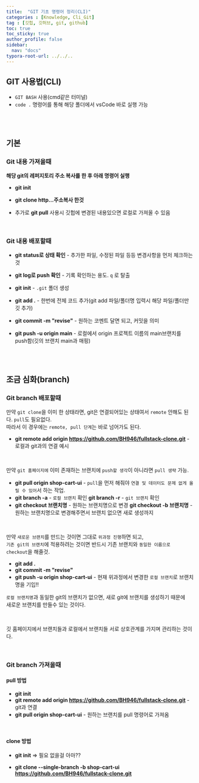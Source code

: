 ```yaml
---
title:  "GIT 기초 명령어 정리(CLI)"
categories : [Knowledge, Cli_Git]
tag : [깃헙, 깃허브, git, github]
toc: true
toc_sticky: true
author_profile: false
sidebar:
  nav: "docs"
typora-root-url: ../../..
---
```




## GIT 사용법(CLI)

* `GIT BASH` 사용(cmd같은 터미널)
* `code .` 명령어를 통해 해당 폴더에서 vsCode 바로 실행 가능

<br><br>

## 기본

### Git 내용 가져올때

**해당 git의 레퍼지토리 주소 복사를 한 후 아래 명령어 실행**

* **git init**

* **git clone http...주소복사 한것**
* 추가로 **git pull** 사용시 깃헙에 변경된 내용있으면 로컬로 가져올 수 있음

<br>

### Git 내용 배포할때

* **git status로 상태 확인** - 추가한 파일, 수정된 파일 등등 변경사항을 먼저 체크하는 것

* **git log로 push 확인** - 기록 확인하는 용도. `q` 로 탈출
* **git init** - `.git` 폴더 생성
* **git add .** - 한번에 전체 코드 추가(git add 파일/폴더명 입력시 해당 파일/폴더만 깃 추가)
* **git commit -m "revise"** - 원하는 코멘트 달면 되고, 커밋을 의미
* **git push -u origin main** - 로컬에서 origin 프로젝트 이름의 main브랜치를 push함(깃의 브랜치 main과 매핑)

<br><br>

## 조금 심화(branch)

### Git branch 배포할때

만약 `git clone`을 이미 한 상태라면, git은 연결되어있는 상태여서 `remote` 안해도 된다. `pull`도 필요없다.  
따라서 이 경우에는 `remote, pull 단계`는 바로 넘어가도 된다.

* **git remote add origin https://github.com/BH946/fullstack-clone.git** - 로컬과 git과의 연결 예시

<br>

만약 `git 홈페이지에` 이미 존재하는 브랜치에 `push할 생각`이 아니라면 `pull 생략` 가능.

* **git pull origin shop-cart-ui** - `pull`을 먼저 해줘야 `연결 및 데이터도 문제 없게 올릴 수 있어`서 하는 작업.
* **git branch -a** - `로컬 브랜치` 확인
  **git branch -r** - `git 브랜치` 확인
* **git checkout 브랜치명** - 원하는 브랜치명으로 변경
  **git checkout -b 브랜치명** - 원하는 브랜치명으로 변경해주면서 브랜치 없으면 새로 생성까지

<br>

만약 `새로운 브랜치`를 만드는 것이면 그대로 `위과정 진행`하면 되고,   
`기존 git의 브랜치`에 적용하려는 것이면 반드시 기존 브랜치와 `동일한 이름으로 checkout`을 해줄것.

* **git add .**
* **git commit -m "revise"**
* **git push -u origin shop-cart-ui** - 현재 위과정에서 변경한 `로컬 브랜치`로 브랜치명을 기입!!

`로컬 브랜치명`과 동일한 git의 브랜치가 없으면,  새로 git에 브랜치를 생성하기 때문에   
새로운 브랜치를 만들수 있는 것이다.

<br>

깃 홈페이지에서 브랜치들과 로컬에서 브랜치들 서로 상호관계를 가지며 관리하는 것이다.

<br>

### Git branch 가져올때

#### pull 방법

* **git init**
* **git remote add origin https://github.com/BH946/fullstack-clone.git** - git과 연결
* **git pull origin shop-cart-ui** - 원하는 브랜치를 pull 명령어로 가져옴

<br>

#### clone 방법

* **git init** => 필요 없을걸 아마??

* **git clone --single-branch -b shop-cart-ui https://github.com/BH946/fullstack-clone.git**




